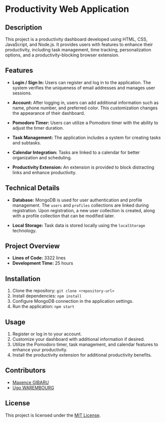 # Productivity Web Application

## Description

This project is a productivity dashboard developed using HTML, CSS, JavaScript, and Node.js. It provides users with features to enhance their productivity, including task management, time tracking, personalization options, and a productivity-blocking browser extension.

## Features

- **Login / Sign In:** Users can register and log in to the application. The system verifies the uniqueness of email addresses and manages user sessions.
  
- **Account:** After logging in, users can add additional information such as name, phone number, and preferred color. This customization changes the appearance of their dashboard.

- **Pomodoro Timer:** Users can utilize a Pomodoro timer with the ability to adjust the timer duration.

- **Task Management:** The application includes a system for creating tasks and subtasks.

- **Calendar Integration:** Tasks are linked to a calendar for better organization and scheduling.

- **Productivity Extension:** An extension is provided to block distracting links and enhance productivity.

## Technical Details

- **Database:** MongoDB is used for user authentication and profile management. The `users` and `profiles` collections are linked during registration. Upon registration, a new user collection is created, along with a profile collection that can be modified later.

- **Local Storage:** Task data is stored locally using the `localStorage` technology.

## Project Overview

- **Lines of Code:** 3322 lines
- **Development Time:** 25 hours

## Installation

1. Clone the repository: `git clone <repository-url>`
2. Install dependencies: `npm install`
3. Configure MongoDB connection in the application settings.
4. Run the application: `npm start`

## Usage

1. Register or log in to your account.
2. Customize your dashboard with additional information if desired.
3. Utilize the Pomodoro timer, task management, and calendar features to enhance your productivity.
4. Install the productivity extension for additional productivity benefits.

## Contributors

- [Maxence GIBARU](maxence.gibaru@student.junia.com)
- [Ugo WAREMBOURG](maxence.gibaru@student.junia.com)

## License

This project is licensed under the [MIT License](LICENSE).
